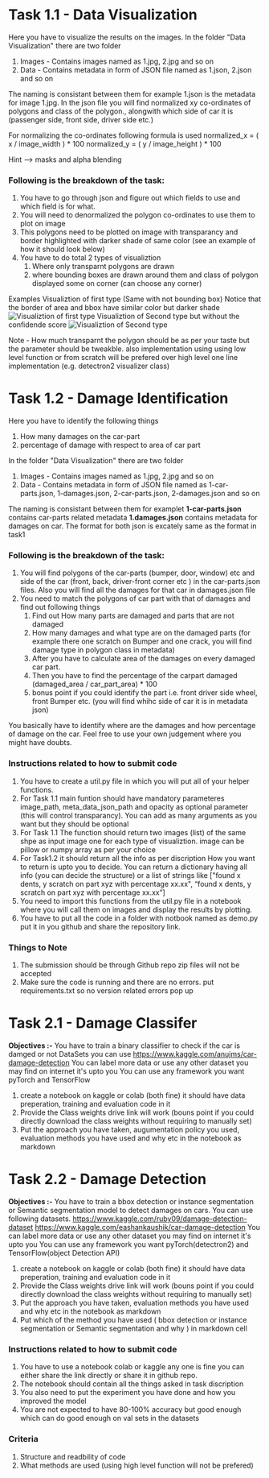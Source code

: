 #  Task 1.1 - Data Visualization
Here you have to visualize the results on the images. In the folder "Data Visualization" there are two folder
1. Images - Contains images named as 1.jpg, 2.jpg and so on
2. Data - Contains metadata in form of JSON file named as 1.json, 2.json and so on

The naming is consistant between them for example 1.json is the metadata for image 1.jpg. In the json file you will find normalized xy  co-ordinates of polygons and class of the polygon., alongwith which side of car it is (passenger side, front side, driver side etc.) 

For normalizing the co-ordinates following formula is used
normalized_x = ( x / image_width ) * 100
normalized_y = ( y / image_height ) * 100

Hint --> masks and alpha blending
### Following is the breakdown of the task:
1. You have to go through json and figure out which fields to use and which field is for what.
2. You will need to denormalized the polygon co-ordinates to use them to plot on image
3. This polygons need to be plotted on image with transparancy and border highlighted with darker shade of same color (see an example of how it should look below)
4. You have to do total 2 types of visualiztion
	1.	Where only transparnt polygons are drawn
	2.	where bounding boxes are drawn around them and class of polygon   displayed some on corner (can choose any corner)

Examples
Visualiztion of first type (Same with not bounding box)
Notice that the border of area and bbox have similar color but darker shade
![Visualiztion of first type](https://drive.google.com/uc?export=view&amp;id=1fb8BNtQa2Sde2LwcjuVLb8_oarcR17Jg)
Visualiztion of Second type but without the confidende score
![Visualiztion of Second type](https://drive.google.com/uc?export=view&amp;id=14YRKrlBWK--mm_5ct7abpPG3yGjKp3og)

Note - How  much transparnt the polygon should be as per your taste but the parameter should be tweakble. also implementation using using low level function or from scratch will be prefered over high level one line implementation (e.g. detectron2 visualizer class)

#  Task 1.2 - Damage Identification
Here you have to identify the following things
1. How many damages on the car-part
2.  percentage of damage with respect to area of car part 

In the folder "Data Visualization" there are two folder

1. Images - Contains images named as 1.jpg, 2.jpg and so on
2. Data - Contains metadata in form of JSON file named as 1-car-parts.json, 1-damages.json, 2-car-parts.json, 2-damages.json and so on

The naming is consistant between them for examplet **1-car-parts.json** contains car-parts related metadata **1.damages.json** contains metadata for damages on car. The format for both json is excately same as the format in task1

### Following is the breakdown of the task:
1. You will find polygons of the car-parts (bumper, door, window) etc  and side of the car (front, back, driver-front corner etc ) in the car-parts.json files. Also you will find all the damages for that car in damages.json file
2. You need to match  the polygons of car part with that of damages and find out following things	
	1. Find out How many parts are damaged and parts that are not damaged
	2. How many damages and what type are on the damaged parts (for example there one scratch on Bumper and one crack, you will find damage type in polygon class in metadata) 
	3. After you have to calculate area of the damages on every damaged car part.
	4. Then you have to find the percentage of the carpart damaged (damaged_area / car_part_area) * 100
	5. bonus point if you could identify the part i.e. front driver side wheel, front Bumper etc. (you will find whihc side of car it is in metadata json)

You basically have to identify where are the damages and how percentage of damage on the car. Feel free to use your own judgement where you might have doubts.

### Instructions related to how to submit code
1. You have to create a util.py file in which you will put all of your helper functions.
2. For Task 1.1 main funtion should have mandatory parameteres image_path, meta_data_json_path and opacity as optional parameter (this will control transparancy). You can add as many arguments as you want but they should be optional
3. For Task 1.1 The function should return two images (list) of the same shpe as input image one for each type of visualiztion. image can be pillow or numpy array as per your choice
4. For Task1.2  it should return all the info as per discription How you want to return is upto you to decide. You can return a dictionary having all info  (you can decide the structure) or a list of strings like ["found x dents, y scratch on part xyz with percentage xx.xx", “found x dents, y scratch on part xyz with percentage xx.xx”]
5. You need to import this functions from the util.py file in a notebook where you will call them on images and display the results by plotting.
6. You have to put all the code in a folder with notbook named as demo.py put it in you github and share the repository link.

### Things to Note
1. The submission should be through Github repo zip files will not be accepted
2. Make sure the code is running and there are no errors. put requirements.txt so no version related errors pop up

#  Task 2.1 - Damage Classifer
**Objectives :-** You have to train a binary classifier to check if the car is damged or not DataSets you can use 
 https://www.kaggle.com/anujms/car-damage-detection
You can label more data or use any other dataset you may find on internet it's upto you
You can use any framework you want pyTorch and TensorFlow
1. create a notebook on kaggle or colab (both fine)  it should have data preperation, training and evaluation code in it
2. Provide the Class weights drive link will work (bouns point if you could directly download the class weights without requiring to manually set)
3. Put the approach you have taken, augumentation policy you used, evaluation methods you have used and why etc in the notebook as markdown
#  Task 2.2 - Damage Detection
**Objectives :-** You have to train a bbox detection or instance segmentation or Semantic segmentation model to detect damages on cars. You can use following datasets. 
https://www.kaggle.com/ruby09/damage-detection-dataset
https://www.kaggle.com/eashankaushik/car-damage-detection
You can label more data or use any other dataset you may find on internet it's upto you
You can use any framework you want pyTorch(detectron2) and TensorFlow(object Detection API)
1. create a notebook on kaggle or colab (both fine)  it should have data preperation, training and evaluation code in it
2. Provide the Class weights drive link will work (bouns point if you could directly download the class weights without requiring to manually set)
3. Put the approach you have taken, evaluation methods you have used and why etc in the notebook as markdown
4. Put which of the method you have used ( bbox detection or instance segmentation or Semantic segmentation and why ) in markdown cell

### Instructions related to how to submit code
1. You have to use a notebook colab or kaggle any one is fine  you can either share the link directly or share it in github repo.
2. The notebook should contain all the things asked in task discription
3. You also need to put the experiment you have done and how you improved the model
4. You are not expected to have 80-100% accuracy but good enough which can do good enough on val sets in the datasets 


### Criteria
1. Structure and readbility of code
2. What methods are used (using high level function will not be prefered)
